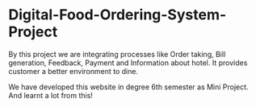 # Digital-Food-Ordering-System-Project
By this project we are integrating processes like Order taking, Bill generation, Feedback, Payment and Information about hotel. It provides customer a better environment to dine. 

We have developed this website in degree 6th semester as Mini Project. And learnt a lot from this!
